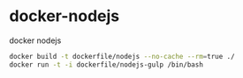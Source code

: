 # docker-nodejs
docker nodejs

``` sh
docker build -t dockerfile/nodejs --no-cache --rm=true ./
docker run -t -i dockerfile/nodejs-gulp /bin/bash
```
